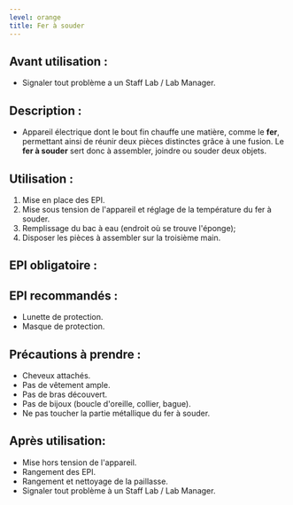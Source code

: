 ```yaml
---
level: orange
title: Fer à souder
---
```


## Avant utilisation : 

- Signaler tout problème a un Staff Lab / Lab Manager.

## Description : 

- Appareil électrique dont le bout fin chauffe une matière, comme le **fer**, permettant ainsi de réunir deux pièces 
distinctes grâce à une fusion. Le **fer à souder** sert donc à assembler, joindre ou souder deux objets.

## Utilisation : 

1. Mise en place des EPI. 
2. Mise sous tension de l'appareil et réglage de la température du fer à souder. 
3. Remplissage du bac à eau (endroit où se trouve l'éponge);
4. Disposer les pièces à assembler sur la troisième main.

## EPI obligatoire : 


## EPI recommandés :
- Lunette de protection.
- Masque de protection.

## Précautions à prendre : 

- Cheveux attachés.
- Pas de vêtement ample.
- Pas de bras découvert.
- Pas de bijoux (boucle d'oreille, collier, bague).
- Ne pas toucher la partie métallique du fer à souder.

## Après utilisation: 

- Mise hors tension de l'appareil.
- Rangement des EPI.
- Rangement et nettoyage de la paillasse.
- Signaler tout problème à un Staff Lab / Lab Manager.
